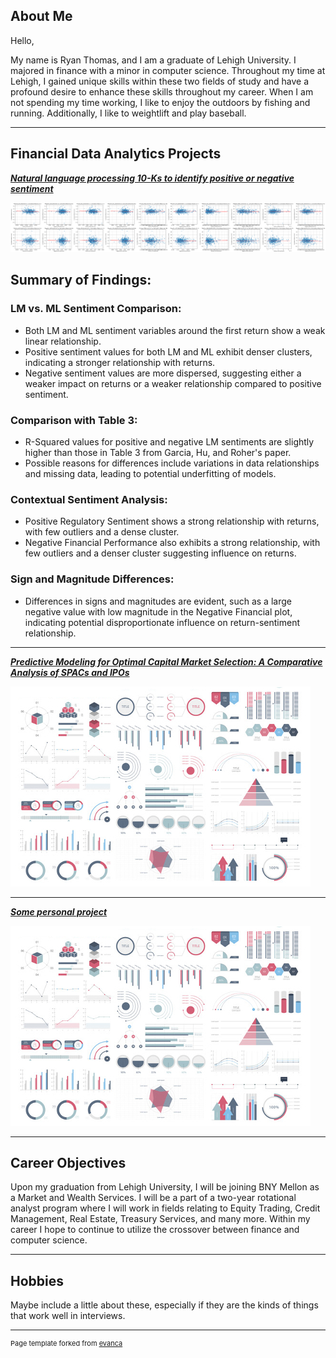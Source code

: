 ## About Me

Hello, 

My name is Ryan Thomas, and I am a graduate of Lehigh University. I majored in finance with a minor in computer science. Throughout my time at Lehigh, I gained unique skills within these two fields of study and have a profound desire to enhance these skills throughout my career. When I am not spending my time working, I like to enjoy the outdoors by fishing and running. Additionally, I like to weightlift and play baseball. 

<!-- Upload your own photo and change the path -->

<!-- <p style="text-align:center;">
  <img class="img-circle" src="/images/Thomas_Ryan.jpg" width="50%">
</p> -->

---

## Financial Data Analytics Projects

<!-- You can link to other websites, PDFs in this repo, and other pages in this repo -->

_**[Natural language processing 10-Ks to identify positive or negative sentiment](midterm_summary)**_

<img src="images/image.png"/>
 
## Summary of Findings:

### LM vs. ML Sentiment Comparison:
- Both LM and ML sentiment variables around the first return show a weak linear relationship.
- Positive sentiment values for both LM and ML exhibit denser clusters, indicating a stronger relationship with returns.
- Negative sentiment values are more dispersed, suggesting either a weaker impact on returns or a weaker relationship compared to positive sentiment.

### Comparison with Table 3:
- R-Squared values for positive and negative LM sentiments are slightly higher than those in Table 3 from Garcia, Hu, and Roher's paper.
- Possible reasons for differences include variations in data relationships and missing data, leading to potential underfitting of models.

### Contextual Sentiment Analysis:
- Positive Regulatory Sentiment shows a strong relationship with returns, with few outliers and a dense cluster.
- Negative Financial Performance also exhibits a strong relationship, with few outliers and a denser cluster suggesting influence on returns.

### Sign and Magnitude Differences:
- Differences in signs and magnitudes are evident, such as a large negative value with low magnitude in the Negative Financial plot, indicating potential disproportionate influence on return-sentiment relationship.


---

_**[Predictive Modeling for Optimal Capital Market Selection: A Comparative Analysis of SPACs and IPOs](https://github.com/LeDataSciFi/asgn-05-ryant382)**_

<img src="images/dummy_thumbnail.jpg?raw=true"/>

---

_**[Some personal project](/pdf/sample_presentation.pdf)**_

<img src="images/dummy_thumbnail.jpg?raw=true"/>

---

## Career Objectives

Upon my graduation from Lehigh University, I will be joining BNY Mellon as a Market and Wealth Services. I will be a part of a two-year rotational analyst program where I will work in fields relating to Equity Trading, Credit Management, Real Estate, Treasury Services, and many more. Within my career I hope to continue to utilize the crossover between finance and computer science. 

---

## Hobbies

Maybe include a little about these, especially if they are the kinds of things that work well in interviews.

---
<p style="font-size:11px">Page template forked from <a href="https://github.com/evanca/quick-portfolio">evanca</a></p>
<!-- Remove above link if you don't want to attibute -->
